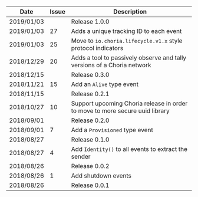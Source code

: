 |Date      |Issue |Description                                                                                              |
|----------|------|---------------------------------------------------------------------------------------------------------|
|2019/01/03|      |Release 1.0.0                                                                                            |
|2019/01/03|27    |Adds a unique tracking ID to each event                                                                  |
|2019/01/03|25    |Move to `io.choria.lifecycle.v1.x` style protocol indicators                                             |
|2018/12/29|20    |Adds a tool to passively observe and tally versions of a Choria network                                  |
|2018/12/15|      |Release 0.3.0                                                                                            |
|2018/11/21|15    |Add an `Alive` type event                                                                                |
|2018/11/15|      |Release 0.2.1                                                                                            |
|2018/10/27|10    |Support upcoming Choria release in order to move to more secure uuid library                             |
|2018/09/01|      |Release 0.2.0                                                                                            |
|2018/09/01|7     |Add a `Provisioned` type event                                                                           |
|2018/08/27|      |Release 0.1.0                                                                                            |
|2018/08/27|4     |Add `Identity()` to all events to extract the sender                                                     |
|2018/08/26|      |Release 0.0.2                                                                                            |
|2018/08/26|1     |Add shutdown events                                                                                      |
|2018/08/26|      |Release 0.0.1                                                                                            |